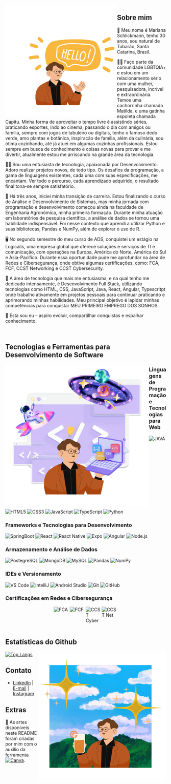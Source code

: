 <div>
<img align="left" alt="Mariana-Schlick-Hello" height="350" width="350" src="./me.png">
</div>

## Sobre mim

💖 Meu nome é Mariana Schlickmann, tenho 30 anos, sou natural de Tubarão, Santa Catarina, Brasil.

🏳️‍🌈 Faço parte da comunidade LGBTQIA+ e estou em um relacionamento sério com uma mulher, pesquisadora, incrível e extraordinária. Temos uma cachorrinha chamada Matilda, e uma gatinha espoleta chamada Capitu. Minha forma de aproveitar o tempo livre é assistindo séries, praticando esportes, indo ao cinema, passando o dia com amigos ou família, sempre com jogos de tabuleiro ou digitais, tenho o famoso dedo verde, amo plantas e botânica, inspiracão de família, além da culinária, sou ótima cozinhando, até já atuei em algumas cozinhas profissionais. Estou sempre em busca de conhecimento e coisas novas para provar e me divertir, atualmente estou me arriscando na grande área da tecnologia.

👩‍💻  Sou uma entusiasta de tecnologia, apaixonada por Desenvolvimento. Adoro realizar projetos novos, de todo tipo. Os desafios da programação, a gama de linguagens existentes, cada uma com suas especificações, me encantam. Ver todo o percurso, cada aprendizado adquirido, o resultado final tona-se sempre satisfatório.

🌱  Há três anos, iniciei minha transição de carreira. Estou finalizando o curso de Análise e Desenvolvimento de Sistemas, mas minha jornada com programação e desenvolvimento começou ainda na faculdade de Engenharia Agronômica, minha primeira formação. Durante minha atuação em laboratórios de pesquisa científica, a análise de dados se tornou uma habilidade indispensável. Foi nesse contexto que aprendi a utilizar Python e suas bibliotecas, Pandas e NumPy, além de explorar o uso de R.

🖥️ No segundo semestre do meu curso de ADS, conquistei um estágio na Logicalis, uma empresa global que oferece soluções e serviços de TI e comunicação, com operações na Europa, América do Norte, América do Sul e Ásia-Pacífico. Durante essa oportunidade pude me aprofundar na área de Redes e Cibersegurança, onde obtive algumas certificações, como: FCA, FCF, CCST Networking e CCST Cybersecurity.
 
💼 A área de tecnologia que mais me entusiasma, e na qual tenho me dedicado intensamente, é Desenvolvimento Full Stack, utilizando tecnologias como HTML, CSS, JavaScript, Java, React, Angular, Typescritpt onde trabalho ativamente em projetos pessoais para continuar praticando e aprimorando minhas habilidades. Meu principal objetivo é lapidar minhas competências para conquistar MEU PRIMEIRO EMPREGO DOS SONHOS.

🚀 Esta sou eu – aspiro evoluir, compartilhar conquistas e espalhar conhecimento.

<br/>

## Tecnologias e Ferramentas para Desenvolvimento de Software

<div>
<img align="left" alt="Mariana-Schlick-Dev" height="450" width="450" src="./dev.png">
</div>

### Linguagens de Programação e Tecnologias para Web

![JAVA](https://img.shields.io/badge/Java-ED8B00?style=flat-square&logo=openjdk&logoColor=white)
![HTML5](https://img.shields.io/badge/-HTML5-E34F26?style=flat-square&logo=html5&logoColor=white)
![CSS3](https://img.shields.io/badge/-CSS3-1572B6?style=flat-square&logo=css3&logoColor=white)
![JavaScript](https://img.shields.io/badge/-JavaScript-F7DF1E?style=flat-square&logo=javascript&logoColor=black)
![TypeScript](https://img.shields.io/badge/-TypeScript-3178C6?style=flat-square&logo=typescript&logoColor=white)
![Python](https://img.shields.io/badge/-Python-3776AB?style=flat-square&logo=python&logoColor=white)

### Frameworks e Tecnologias para Desenvolvimento

![SpringBoot](https://img.shields.io/badge/SpringBoot-6DB33F?style=flat-square&logo=Spring&logoColor=white)
![React](https://img.shields.io/badge/-React-61DAFB?style=flat-square&logo=react&logoColor=white)
![React Native](https://img.shields.io/badge/React%20Native-61DAFB?style=flat-square&logo=react&logoColor=white)
![Expo](https://img.shields.io/badge/Expo-000020?style=flat-square&logo=expo&logoColor=white)
![Angular](https://img.shields.io/badge/Angular-DD0031?style=flat-square&logo=angular&logoColor=white)
![Node.js](https://img.shields.io/badge/Node.js-339933?style=flat-square&logo=nodedotjs&logoColor=white)

### Armazenamento e Análise de Dados

![PostegreSQL](https://img.shields.io/badge/PostgreSQL-4169e1?style=flat-square&logo=postgresql&logoColor=white)
![MongoDB](https://img.shields.io/badge/MongoDB-47A248?style=flat-square&logo=mongodb&logoColor=white)
![MySQL](https://img.shields.io/badge/MySQL-4479A1?style=flat-square&logo=mysql&logoColor=white)
![Pandas](https://img.shields.io/badge/-Pandas-150458?style=flat-square&logo=pandas&logoColor=white)
![NumPy](https://img.shields.io/badge/-NumPy-013243?style=flat-square&logo=numpy&logoColor=white)

### IDEs e Versionamento

![VS Code](https://img.shields.io/badge/-VS%20Code-007ACC?style=flat-square&logo=visual-studio-code&logoColor=white)
![IntelliJ](https://img.shields.io/badge/Intellij%20Idea-000?style=flat-square&logo=intellij-idea&style=for-the-badge)
![Android Studio](https://img.shields.io/badge/Android%20Studio-3DDC84?style=flat-square&logo=android-studio&logoColor=white)
![Git](https://img.shields.io/badge/-Git-F05032?style=flat-square&logo=git&logoColor=white)
![GitHub](https://img.shields.io/badge/-GitHub-181717?style=flat-square&logo=github&logoColor=white)

### Certificações em Redes e Cibersegurança

<div style="display: flex; justify-content: center; gap: 10;">
 <img src="https://images.credly.com/images/20082fc1-94af-4773-9df0-28856b566748/image.png" alt="FCA" width="50"/>
 <img src="https://cercoltd.com/news/wp-content/uploads/2023/12/icon-nse-fund-cybersecurity-1024x1024.png" alt="FCF" width="50"/>
 <img src="https://images.credly.com/images/daf36702-99d0-4ebb-9788-ba7ac797cc8e/image.png" alt="CCST Cyber" width="50"/>
 <img src="https://images.credly.com/images/57d88bab-75be-4400-a2fd-dbfa8e2b056e/twitter_thumb_201604_image.png" alt="CCST Net" width="50"/>
</div>

<br/>

## Estatísticas do Github

<div>
<img align="right" alt="Mariana-Schlick-Enjoy" src="./enjoy.png" height="400" width="400">
</div>

[![Top Langs](https://github-readme-stats.vercel.app/api/top-langs/?username=anuraghazra&layout=donut-vertical)](https://github.com/anuraghazra/github-readme-stats)

## Contato  

- [LinkedIn](https://linkedin.com/in/marianaschlickmann) | [E-mail](mailto:mariana.silva@email.com) | [Instagram](https://instagram.com/mariana.schlick)

## Extras

🎨 As artes disponíveis neste README foram criadas por mim com o auxílio da ferramenta [![Canva](https://img.shields.io/badge/Canva-FF6F00?style=flat&logo=canva&logoColor=white)](https://www.canva.com).
